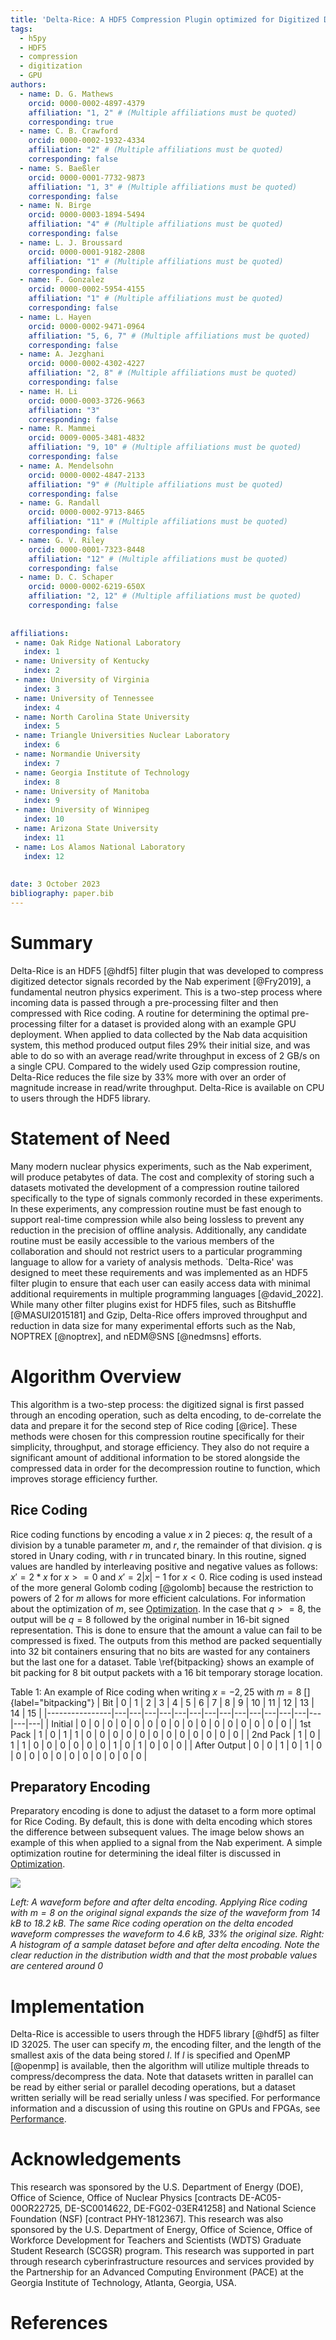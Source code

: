 ```yaml
---
title: 'Delta-Rice: A HDF5 Compression Plugin optimized for Digitized Detector Data' 
tags:
  - h5py
  - HDF5
  - compression
  - digitization
  - GPU
authors:
  - name: D. G. Mathews 
    orcid: 0000-0002-4897-4379
    affiliation: "1, 2" # (Multiple affiliations must be quoted)
    corresponding: true
  - name: C. B. Crawford
    orcid: 0000-0002-1932-4334
    affiliation: "2" # (Multiple affiliations must be quoted)
    corresponding: false
  - name: S. Baeßler
    orcid: 0000-0001-7732-9873
    affiliation: "1, 3" # (Multiple affiliations must be quoted)
    corresponding: false
  - name: N. Birge
    orcid: 0000-0003-1894-5494
    affiliation: "4" # (Multiple affiliations must be quoted)
    corresponding: false
  - name: L. J. Broussard
    orcid: 0000-0001-9182-2808
    affiliation: "1" # (Multiple affiliations must be quoted)
    corresponding: false
  - name: F. Gonzalez
    orcid: 0000-0002-5954-4155
    affiliation: "1" # (Multiple affiliations must be quoted)
    corresponding: false
  - name: L. Hayen
    orcid: 0000-0002-9471-0964
    affiliation: "5, 6, 7" # (Multiple affiliations must be quoted)
    corresponding: false
  - name: A. Jezghani
    orcid: 0000-0002-4302-4227
    affiliation: "2, 8" # (Multiple affiliations must be quoted)
    corresponding: false
  - name: H. Li
    orcid: 0000-0003-3726-9663
    affiliation: "3"
    corresponding: false
  - name: R. Mammei
    orcid: 0009-0005-3481-4832
    affiliation: "9, 10" # (Multiple affiliations must be quoted)
    corresponding: false
  - name: A. Mendelsohn
    orcid: 0000-0002-4847-2133
    affiliation: "9" # (Multiple affiliations must be quoted)
    corresponding: false
  - name: G. Randall
    orcid: 0000-0002-9713-8465
    affiliation: "11" # (Multiple affiliations must be quoted)
    corresponding: false
  - name: G. V. Riley
    orcid: 0000-0001-7323-8448
    affiliation: "12" # (Multiple affiliations must be quoted)
    corresponding: false
  - name: D. C. Schaper
    orcid: 0000-0002-6219-650X
    affiliation: "2, 12" # (Multiple affiliations must be quoted)
    corresponding: false
  
  
affiliations:
 - name: Oak Ridge National Laboratory
   index: 1
 - name: University of Kentucky
   index: 2
 - name: University of Virginia
   index: 3
 - name: University of Tennessee
   index: 4
 - name: North Carolina State University
   index: 5
 - name: Triangle Universities Nuclear Laboratory
   index: 6
 - name: Normandie University
   index: 7
 - name: Georgia Institute of Technology
   index: 8
 - name: University of Manitoba
   index: 9
 - name: University of Winnipeg
   index: 10
 - name: Arizona State University
   index: 11
 - name: Los Alamos National Laboratory
   index: 12
 
   
date: 3 October 2023
bibliography: paper.bib
---
```


# Summary

Delta-Rice is an HDF5 [@hdf5] filter plugin that was developed to compress digitized detector signals recorded by the Nab experiment [@Fry2019], a fundamental neutron physics experiment. This is a two-step process where incoming data is passed through a pre-processing filter and then compressed with Rice coding. A routine for determining the optimal pre-processing filter for a dataset is provided along with an example GPU deployment. When applied to data collected by the Nab data acquisition system, this method produced output files 29% their initial size, and was able to do so with an average read/write throughput in excess of 2 GB/s on a single CPU. Compared to the widely used Gzip compression routine, Delta-Rice reduces the file size by 33% more with over an order of magnitude increase in read/write throughput. Delta-Rice is available on CPU to users through the HDF5 library.

# Statement of Need

Many modern nuclear physics experiments, such as the Nab experiment, will produce petabytes of data. The cost and complexity of storing such a datasets motivated the development of a compression routine tailored specifically to the type of signals commonly recorded in these experiments. In these experiments, any compression routine must be fast enough to support real-time compression while also being lossless to prevent any reduction in the precision of offline analysis. Additionally, any candidate routine must be easily accessible to the various members of the collaboration and should not restrict users to a particular programming language to allow for a variety of analysis methods. `Delta-Rice' was designed to meet these requirements and was implemented as an HDF5 filter plugin to ensure that each user can easily access data with minimal additional requirements in multiple programming languages [@david_2022]. While many other filter plugins exist for HDF5 files, such as Bitshuffle [@MASUI2015181] and Gzip, Delta-Rice offers improved throughput and reduction in data size for many experimental efforts such as the Nab, NOPTREX [@noptrex], and nEDM@SNS [@nedmsns] efforts. 

# Algorithm Overview
This algorithm is a two-step process: the digitized signal is first passed through an encoding operation, such as delta encoding, to de-correlate the data and prepare it for the second step of Rice coding [@rice]. These methods were chosen for this compression routine specifically for their simplicity, throughput, and storage efficiency. They also do not require a significant amount of additional information to be stored alongside the compressed data in order for the decompression routine to function, which improves storage efficiency further. 

## Rice Coding 
Rice coding functions by encoding a value $x$ in 2 pieces: $q$, the result of a division by a tunable parameter $m$, and $r$, the remainder of that division. $q$ is stored in Unary coding, with $r$ in truncated binary. In this routine, signed values are handled by interleaving positive and negative values as follows: $x\prime = 2*x$ for $x>=0$ and $x\prime = 2|x|-1$ for $x<0$. Rice coding is used instead of the more general Golomb coding [@golomb] because the restriction to powers of $2$ for $m$ allows for more efficient calculations. For information about the optimization of $m$, see [Optimization](https://github.com/david-mathews-1994/deltarice/blob/master/docs/Optimization.md). In the case that $q>=8$, the output will be $q=8$ followed by the original number in 16-bit signed representation. This is done to ensure that the amount a value can fail to be compressed is fixed. The outputs from this method are packed sequentially into 32 bit containers ensuring that no bits are wasted for any containers but the last one for a dataset. Table \ref{bitpacking} shows an example of bit packing for 8 bit output packets with a 16 bit temporary storage location.


Table 1: An example of Rice coding when writing $x=-2, 25$ with $m=8$ []{label="bitpacking"}
| Bit            | 0 | 1 | 2 | 3 | 4 | 5 | 6 | 7 | 8 | 9 | 10 | 11 | 12 | 13 | 14 | 15 |
|----------------|---|---|---|---|---|---|---|---|---|---|---|---|---|---|---|---|
| Initial        | 0 | 0 | 0 | 0 | 0 | 0 | 0 | 0 | 0 | 0 | 0 | 0 | 0 | 0 | 0 | 0 |
| 1st Pack       | 1 | 0 | 1 | 1 | 0 | 0 | 0 | 0 | 0 | 0 | 0 | 0 | 0 | 0 | 0 | 0 |
| 2nd Pack       | 1 | 0 | 1 | 1 | 0 | 0 | 0 | 0 | 0 | 0 | 1 | 0 | 1 | 0 | 0 | 0 |
| After Output   | 0 | 0 | 1 | 0 | 1 | 0 | 0 | 0 | 0 | 0 | 0 | 0 | 0 | 0 | 0 | 0 |

## Preparatory Encoding
Preparatory encoding is done to adjust the dataset to a form more optimal for Rice Coding. By default, this is done with delta encoding which stores the difference between subsequent values. The image below shows an example of this when applied to a signal from the Nab experiment. A simple optimization routine for determining the ideal filter is discussed in [Optimization](https://github.com/david-mathews-1994/deltarice/blob/master/docs/Optimization.md). 

![](./../docs/images/ExampleEncoding.png?raw=true)

*Left: A waveform before and after delta encoding. Applying Rice coding with $m=8$ on the original signal expands the size of the waveform from 14 kB to 18.2 kB. The same Rice coding operation on the delta encoded waveform compresses the waveform to 4.6 kB, 33% the original size. Right: A histogram of a sample dataset before and after delta encoding. Note the clear reduction in the distribution width and that the most probable values are centered around 0*

# Implementation

Delta-Rice is accessible to users through the HDF5 library [@hdf5] as filter ID $32025$. The user can specify $m$, the encoding filter, and the length of the smallest axis of the data being stored $l$. If $l$ is specified and OpenMP [@openmp] is available, then the algorithm will utilize multiple threads to compress/decompress the data. Note that datasets written in parallel can be read by either serial or parallel decoding operations, but a dataset written serially will be read serially unless $l$ was specified. For performance information and a discussion of using this routine on GPUs and FPGAs, see [Performance](https://github.com/david-mathews-1994/deltarice/blob/master/docs/Performance.md). 

# Acknowledgements

This research was sponsored by the U.S. Department of Energy (DOE), Office of Science, Office of Nuclear Physics [contracts DE-AC05-00OR22725, DE-SC0014622, DE-FG02-03ER41258] and National Science Foundation (NSF) [contract PHY-1812367]. This research was also sponsored by the U.S. Department of Energy, Office of Science, Office of Workforce Development for Teachers and Scientists (WDTS) Graduate Student Research (SCGSR) program. This research was supported in part through research cyberinfrastructure resources and services provided by the Partnership for an Advanced Computing Environment (PACE) at the Georgia Institute of Technology, Atlanta, Georgia, USA.

# References


